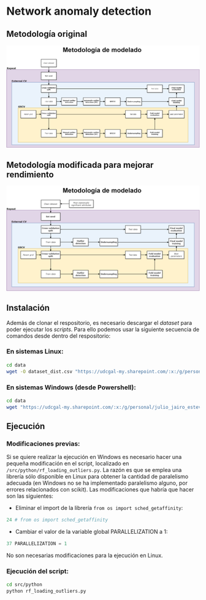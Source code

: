 # Network anomaly detection

## Metodología original

![figures/final_base_flux.png](figures/final_base_flux.png)

## Metodología modificada para mejorar rendimiento

![figures/final_flux_wmods.png](figures/final_flux_wmods.png)

## Instalación
Además de clonar el respositorio, es necesario descargar el _dataset_ para poder ejecutar los _scripts_. Para ello podemos usar la siguiente secuencia de comandos desde dentro del respositorio:

### En sistemas Linux:
```bash
cd data
wget -O dataset_dist.csv "https://udcgal-my.sharepoint.com/:x:/g/personal/julio_jairo_estevez_pereira_udc_es/EQWdSJToODxJhYe9gaWyV0MBWI19AxHXivB1y4-DrP4Myg?e=9fzMs6&download=1"
````
### En sistemas Windows (desde Powershell):
```bash
cd data
wget "https://udcgal-my.sharepoint.com/:x:/g/personal/julio_jairo_estevez_pereira_udc_es/EQWdSJToODxJhYe9gaWyV0MBWI19AxHXivB1y4-DrP4Myg?e=9fzMs6&download=1" -OutFile dataset_dist.csv
````

## Ejecución
### Modificaciones previas:
Si se quiere realizar la ejecución en Windows es necesario hacer una pequeña modificación en el script, localizado en `/src/python/rf_loading_outliers.py`. La razón es que se emplea una librería sólo disponible en Linux para obtener la cantidad de paralelismo adecuada (en Windows no se ha implementado paralelismo alguno, por errores relacionados con scikit). Las modificaciones que habría que hacer son las siguientes:

* Eliminar el import de la librería `from os import sched_getaffinity`:
```python
24 # from os import sched_getaffinity
````
* Cambiar el valor de la variable global PARALLELIZATION a 1:
```python
37 PARALLELIZATION = 1
````
No son necesarias modificaciones para la ejecución en Linux.

### Ejecución del script:
```bash
cd src/python
python rf_loading_outliers.py
````
